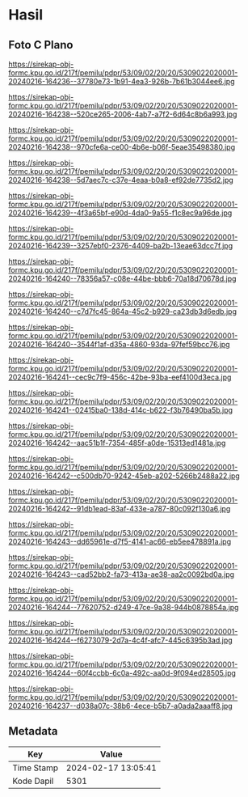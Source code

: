 # Hasil

## Foto C Plano

https://sirekap-obj-formc.kpu.go.id/217f/pemilu/pdpr/53/09/02/20/20/5309022020001-20240216-164236--37780e73-1b91-4ea3-926b-7b61b3044ee6.jpg

https://sirekap-obj-formc.kpu.go.id/217f/pemilu/pdpr/53/09/02/20/20/5309022020001-20240216-164238--520ce265-2006-4ab7-a7f2-6d64c8b6a993.jpg

https://sirekap-obj-formc.kpu.go.id/217f/pemilu/pdpr/53/09/02/20/20/5309022020001-20240216-164238--970cfe6a-ce00-4b6e-b06f-5eae35498380.jpg

https://sirekap-obj-formc.kpu.go.id/217f/pemilu/pdpr/53/09/02/20/20/5309022020001-20240216-164238--5d7aec7c-c37e-4eaa-b0a8-ef92de7735d2.jpg

https://sirekap-obj-formc.kpu.go.id/217f/pemilu/pdpr/53/09/02/20/20/5309022020001-20240216-164239--4f3a65bf-e90d-4da0-9a55-f1c8ec9a96de.jpg

https://sirekap-obj-formc.kpu.go.id/217f/pemilu/pdpr/53/09/02/20/20/5309022020001-20240216-164239--3257ebf0-2376-4409-ba2b-13eae63dcc7f.jpg

https://sirekap-obj-formc.kpu.go.id/217f/pemilu/pdpr/53/09/02/20/20/5309022020001-20240216-164240--78356a57-c08e-44be-bbb6-70a18d70678d.jpg

https://sirekap-obj-formc.kpu.go.id/217f/pemilu/pdpr/53/09/02/20/20/5309022020001-20240216-164240--c7d7fc45-864a-45c2-b929-ca23db3d6edb.jpg

https://sirekap-obj-formc.kpu.go.id/217f/pemilu/pdpr/53/09/02/20/20/5309022020001-20240216-164240--3544f1af-d35a-4860-93da-97fef59bcc76.jpg

https://sirekap-obj-formc.kpu.go.id/217f/pemilu/pdpr/53/09/02/20/20/5309022020001-20240216-164241--cec9c7f9-456c-42be-93ba-eef4100d3eca.jpg

https://sirekap-obj-formc.kpu.go.id/217f/pemilu/pdpr/53/09/02/20/20/5309022020001-20240216-164241--02415ba0-138d-414c-b622-f3b76490ba5b.jpg

https://sirekap-obj-formc.kpu.go.id/217f/pemilu/pdpr/53/09/02/20/20/5309022020001-20240216-164242--aac51b1f-7354-485f-a0de-15313ed1481a.jpg

https://sirekap-obj-formc.kpu.go.id/217f/pemilu/pdpr/53/09/02/20/20/5309022020001-20240216-164242--c500db70-9242-45eb-a202-5266b2488a22.jpg

https://sirekap-obj-formc.kpu.go.id/217f/pemilu/pdpr/53/09/02/20/20/5309022020001-20240216-164242--91db1ead-83af-433e-a787-80c092f130a6.jpg

https://sirekap-obj-formc.kpu.go.id/217f/pemilu/pdpr/53/09/02/20/20/5309022020001-20240216-164243--dd65961e-d7f5-4141-ac66-eb5ee478891a.jpg

https://sirekap-obj-formc.kpu.go.id/217f/pemilu/pdpr/53/09/02/20/20/5309022020001-20240216-164243--cad52bb2-fa73-413a-ae38-aa2c0092bd0a.jpg

https://sirekap-obj-formc.kpu.go.id/217f/pemilu/pdpr/53/09/02/20/20/5309022020001-20240216-164244--77620752-d249-47ce-9a38-944b0878854a.jpg

https://sirekap-obj-formc.kpu.go.id/217f/pemilu/pdpr/53/09/02/20/20/5309022020001-20240216-164244--f6273079-2d7a-4c4f-afc7-445c6395b3ad.jpg

https://sirekap-obj-formc.kpu.go.id/217f/pemilu/pdpr/53/09/02/20/20/5309022020001-20240216-164244--60f4ccbb-6c0a-492c-aa0d-9f094ed28505.jpg

https://sirekap-obj-formc.kpu.go.id/217f/pemilu/pdpr/53/09/02/20/20/5309022020001-20240216-164237--d038a07c-38b6-4ece-b5b7-a0ada2aaaff8.jpg


## Metadata

| Key        | Value               |
| ---------- | ------------------- |
| Time Stamp | 2024-02-17 13:05:41 |
| Kode Dapil | 5301                |



